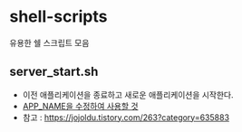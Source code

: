 # shell-scripts

유용한 쉘 스크립트 모음

## server_start.sh

- 이전 애플리케이션을 종료하고 새로운 애플리케이션을 시작한다.
- <u>APP_NAME을 수정하여 사용할 것</u>
- 참고 : https://jojoldu.tistory.com/263?category=635883
